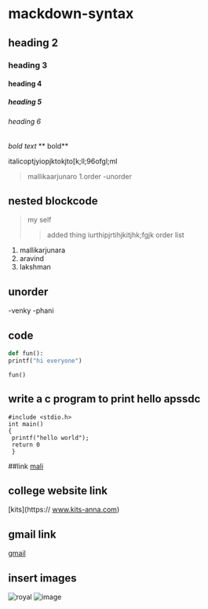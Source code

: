 # mackdown-syntax
## heading 2
### heading 3
#### heading 4
##### heading 5
###### heading 6
*bold text*
** bold**

italicoptjyiopjktokjto[k;ll;96ofgl;ml
> mallikaarjunaro
1.order
-unorder
## nested blockcode
> my self
>> added thing
iurthipjrtihjkitjhk;fgjk
order list
 1. mallikarjunara
 2. aravind
 3. lakshman 
 ## unorder
 -venky
 -phani
 ## code
 ``` python
 def fun():
 printf("hi everyone")
 ```
```
fun()
```

## write a c program to print hello apssdc
```
#include <stdio.h>
int main()
{
 printf("hello world");
 return 0
 }
 ```
 ##link
 [mali](https://www.example.com)
 ## college website link 
 [kits](https:// www.kits-anna.com)
 ## gmail link
 [gmail](https://jmallikarjunarao345@gmail.com)
## insert images
![royal](https://github.com/jmallikarjunarao17JU1A0215/mackdown-syntax/blob/master/royal.jpg)
![image](https://github.com/jmallikarjunarao17JU1A0215/mackdown-syntax/blob/master/royal.jpg)
